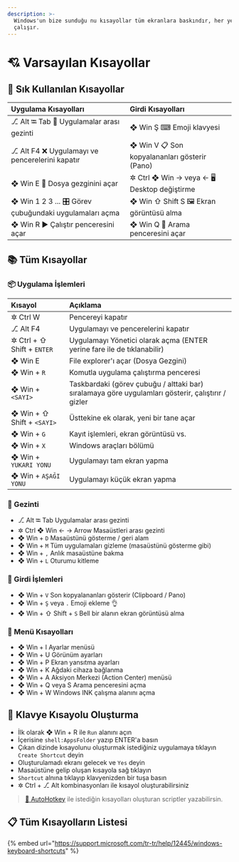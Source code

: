 ```yaml
---
description: >-
  Windows'un bize sunduğu nu kısayollar tüm ekranlara baskındır, her yerde
  çalışır.
---
```


# 💘 Varsayılan Kısayollar

## 🌟 Sık Kullanılan Kısayollar

| Uygulama Kısayolları | Girdi Kısayolları |
| :--- | :--- |
| ⎇ Alt ⭾ Tab 🚙 Uygulamalar arası gezinti | ❖ Win Ş ⌨ Emoji klavyesi |
| ⎇ Alt F4 ❌ Uygulamayı ve pencerelerini kapatır | ❖ Win V 📋 Son kopyalananları gösterir \(Pano\) |
| ❖ Win E 📂 Dosya gezginini açar | ✲ Ctrl ❖ Win -&gt; veya &lt;- 🖥 Desktop değiştirme |
| ❖ Win 1 2 3 ... 🎛 Görev çubuğundaki uygulamaları açma | ❖ Win ⇧ Shift S 🖼 Ekran görüntüsü alma |
| ❖ Win R ▶ Çalıştır penceresini açar | ❖ Win Q 🔎 Arama penceresini açar |

## 📚 Tüm Kısayollar

### 📦 Uygulama İşlemleri

| Kısayol | Açıklama |
| :--- | :--- |
| ✲ Ctrl W | Pencereyi kapatır |
| ⎇ Alt F4 | Uygulamayı ve pencerelerini kapatır |
| ✲ Ctrl + ⇧ Shift + `ENTER` | Uygulamayı Yönetici olarak açma \(ENTER yerine fare ile de tıklanabilir\) |
| ❖ Win E | File explorer'ı açar \(Dosya Gezgini\) |
| ❖ Win + `R` | Komutla uygulama çalıştırma penceresi |
| ❖ Win + `<SAYI>` | Taskbardaki \(görev çubuğu / alttaki bar\) sıralamaya göre uygulamları gösterir, çalıştırır / gizler |
| ❖ Win + ⇧ Shift + `<SAYI>` | Üsttekine ek olarak, yeni bir tane açar |
| ❖ Win + `G` | Kayıt işlemleri, ekran görüntüsü vs. |
| ❖ Win + `X` | Windows araçları bölümü |
| ❖ Win + `YUKARI YONU` | Uygulamayı tam ekran yapma |
| ❖ Win + `AŞAĞI YONU` | Uygulamayı küçük ekran yapma |

### 🚶‍ Gezinti

* ⎇ Alt ⭾ Tab Uygulamalar arası gezinti
* ✲ Ctrl ❖ Win ← → Arrow Masaüstleri arası gezinti
* ❖ Win + `D` Masaüstünü gösterme / geri alam
* ❖ Win + `M` Tüm uygulamaları gizleme \(masaüstünü gösterme gibi\)
* ❖ Win + `,` Anlık masaüstüne bakma
* ❖ Win + `L` Oturumu kitleme

### 💫 Girdi İşlemleri

* ❖ Win + `V` Son kopyalananları gösterir \(Clipboard / Pano\)
* ❖ Win + `Ş` veya `.` Emoji ekleme 👌
* ❖ Win + ⇧ Shift + `S` Bell bir alanın ekran görüntüsü alma

### 📃 Menü Kısayolları

* ❖ Win + I Ayarlar menüsü
* ❖ Win + U Görünüm ayarları
* ❖ Win + P Ekran yansıtma ayarları
* ❖ Win + K Ağdaki cihaza bağlanma
* ❖ Win + A Aksiyon Merkezi \(Action Center\) menüsü
* ❖ Win + Q veya S Arama penceresini açma
* ❖ Win + W Windows INK çalışma alanını açma

## 👷‍ Klavye Kısayolu Oluşturma

* İlk olarak ❖ Win + R ile `Run` alanını açın
* İçerisine `shell:AppsFolder` yazıp ENTER'a basın
* Çıkan dizinde kısayolunu oluşturmak istediğiniz uygulamaya tıklayın `Create Shortcut` deyin
* Oluşturulamadı ekranı gelecek ve `Yes` deyin
* Masaüstüne gelip oluşan kısayola sağ tıklayın
* `Shortcut` alnına tıklayıp klavyenizden bir tuşa basın
* ✲ Ctrl + ⎇ Alt kombinasyonları ile kısayol oluşturabilirsiniz

> [💫 AutoHotkey]() ile istediğin kısayolları oluşturan scriptler yazabilirsin.

## 📋 Tüm Kısayolların Listesi

{% embed url="https://support.microsoft.com/tr-tr/help/12445/windows-keyboard-shortcuts" %}

